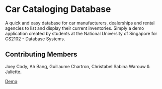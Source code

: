 Car Cataloging Database
=======================
A quick and easy database for car manufacturers, dealerships and rental agencies to list and display their current inventories. Simply a demo application created by students at the National University of Singapore for CS2102 - Database Systems.

Contributing Members
---------------------
Joey Cody, Ah Bang, Guillaume Chartron, Christabel Sabina Warouw & Juliette.

[Demo](http://cars.joeycody.com) 
